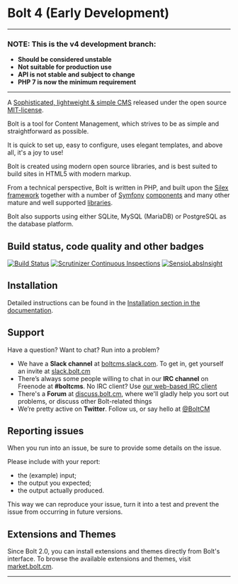Bolt 4 (Early Development)
==========================

---
### NOTE: This is the v4 development branch:
  * **Should be considered unstable**
  * **Not suitable for production use**
  * **API is not stable and subject to change**
  * **PHP 7 is now the minimum requirement** 

---

A [Sophisticated, lightweight & simple CMS][bolt-cm] released under the open
source [MIT-license][MIT-license].

Bolt is a tool for Content Management, which strives to be as simple and
straightforward as possible.

It is quick to set up, easy to configure, uses elegant templates, and above
all, it's a joy to use!

Bolt is created using modern open source libraries, and is best suited to build
sites in HTML5 with modern markup.

From a technical perspective, Bolt is written in PHP, and built upon the
[Silex framework][silex] together with a number of [Symfony][symfony]
[components][sf-components] and many other mature and well supported
[libraries][required-libraries].

Bolt also supports using either SQLite, MySQL (MariaDB) or PostgreSQL as the
database platform.


Build status, code quality and other badges
-------------------------------------------

[![Build Status][travis-badge]][travis]
[![Scrutinizer Continuous Inspections][codeclimate-badge]][codeclimate]
[![SensioLabsInsight][sensio-badge]][sensio-insight]


Installation
------------

Detailed instructions can be found in the [Installation section in the documentation][bolt-installation].

Support
-------

Have a question? Want to chat? Run into a problem?

 - We have a **Slack channel** at [boltcms.slack.com][bolt-slack]. To get in,
   get yourself an invite at [slack.bolt.cm][bolt-slack-invite]
 - There’s always some people willing to chat in our **IRC channel** on
   Freenode at **#boltcms**. No IRC client? Use [our web-based IRC client][bolt-irc]
 - There's a **Forum** at [discuss.bolt.cm][bolt-forum], where we'll gladly
   help you sort out problems, or discuss other Bolt-related things
 - We’re pretty active on **Twitter**. Follow us, or say hello at
   [@BoltCM][bolt-twitter]


Reporting issues
----------------

When you run into an issue, be sure to provide some details on the issue.

Please include with your report:
- the (example) input;
- the output you expected;
- the output actually produced.

This way we can reproduce your issue, turn it into a test and prevent the issue
from occurring in future versions.


Extensions and Themes
---------------------
Since Bolt 2.0, you can install extensions and themes directly from Bolt's
interface. To browse the available extensions and themes, visit
[market.bolt.cm][market-bolt-cm].

-------

[bolt-cm]: https://bolt.cm
[market-bolt-cm]: https://market.bolt.cm
[bolt-installation]: https://docs.bolt.cm/installation
[bolt-irc]: https://bolt.cm/irc
[bolt-slack-invite]: https://boltcms.slack.com
[bolt-slack]: https://boltcms.slack.com
[bolt-forum]: https://discuss.bolt.cm
[bolt-twitter]: https://twitter.com/boltcm
[silex]: http://silex.sensiolabs.org
[symfony]: http://symfony.com
[sf-components]: http://symfony.com/components
[required-libraries]: https://docs.bolt.cm/other/credits#used-libraries-components
[MIT-license]: http://opensource.org/licenses/mit-license.php
[travis]: http://travis-ci.org/bolt/bolt
[travis-badge]: https://travis-ci.org/GawainLynch/bolt.svg?branch=release%2F3.3
[codeclimate]: https://lima.codeclimate.com/github/bolt/bolt
[codeclimate-badge]: https://lima.codeclimate.com/github/bolt/bolt/badges/gpa.svg
[sensio-insight]: https://insight.sensiolabs.com/projects/4d1713e3-be44-4c2e-ad92-35f65eee6bd5
[sensio-badge]: https://insight.sensiolabs.com/projects/4d1713e3-be44-4c2e-ad92-35f65eee6bd5/mini.png
